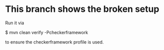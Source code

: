 This branch shows the broken setup
==================================

Run it via

  $ mvn clean verify -Pcheckerframework

to ensure the checkerframework profile is used.
